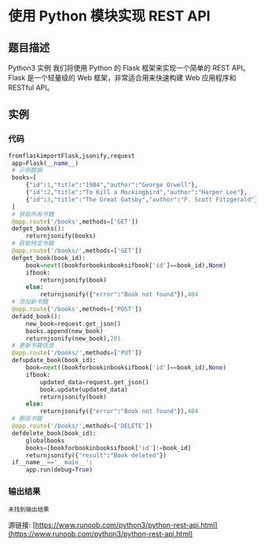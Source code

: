 # 使用 Python 模块实现 REST API

## 题目描述
Python3 实例
我们将使用 Python 的 Flask 框架来实现一个简单的 REST API。Flask 是一个轻量级的 Web 框架，非常适合用来快速构建 Web 应用程序和 RESTful API。

## 实例
### 代码
```python
fromflaskimportFlask,jsonify,request
 app=Flask(__name__)
 # 示例数据
 books=[
     {"id":1,"title":"1984","author":"George Orwell"},
     {"id":2,"title":"To Kill a Mockingbird","author":"Harper Lee"},
     {"id":3,"title":"The Great Gatsby","author":"F. Scott Fitzgerald"}
 ]
 # 获取所有书籍
 @app.route('/books',methods=['GET'])
 defget_books():
     returnjsonify(books)
 # 获取特定书籍
 @app.route('/books/',methods=['GET'])
 defget_book(book_id):
     book=next((bookforbookinbooksifbook['id']==book_id),None)
     ifbook:
         returnjsonify(book)
     else:
         returnjsonify({"error":"Book not found"}),404
 # 添加新书籍
 @app.route('/books',methods=['POST'])
 defadd_book():
     new_book=request.get_json()
     books.append(new_book)
     returnjsonify(new_book),201
 # 更新书籍信息
 @app.route('/books/',methods=['PUT'])
 defupdate_book(book_id):
     book=next((bookforbookinbooksifbook['id']==book_id),None)
     ifbook:
         updated_data=request.get_json()
         book.update(updated_data)
         returnjsonify(book)
     else:
         returnjsonify({"error":"Book not found"}),404
 # 删除书籍
 @app.route('/books/',methods=['DELETE'])
 defdelete_book(book_id):
     globalbooks
     books=[bookforbookinbooksifbook['id']!=book_id]
     returnjsonify({"result":"Book deleted"})
 if__name__=='__main__':
     app.run(debug=True)
```
### 输出结果
```
未找到输出结果
```
源链接: [https://www.runoob.com/python3/python-rest-api.html](https://www.runoob.com/python3/python-rest-api.html)